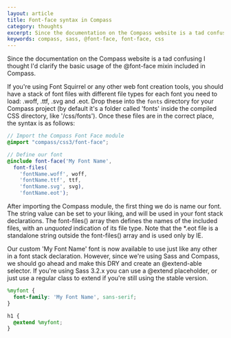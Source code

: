 ```yaml
---
layout: article
title: Font-face syntax in Compass
category: thoughts
excerpt: Since the documentation on the Compass website is a tad confusing I thought I'd clarify the basic usage of the @font-face mixin included in Compass.
keywords: compass, sass, @font-face, font-face, css
---
```

Since the documentation on the Compass website is a tad confusing I thought I'd clarify the basic usage of the @font-face mixin included in Compass.

If you're using Font Squirrel or any other web font creation tools, you should have a stack of font files with different file types for each font you need to load: .woff, .ttf, .svg and .eot. Drop these into the ```fonts``` directory for your Compass project (by default it's a folder called 'fonts' inside the compiled CSS directory, like '/css/fonts'). Once these files are in the correct place, the syntax is as follows:

```scss
// Import the Compass Font Face module
@import "compass/css3/font-face";

// Define our font
@include font-face('My Font Name', 
  font-files(
    'fontName.woff', woff,
    'fontName.ttf', ttf,
    'fontName.svg', svg),
    'fontName.eot');
```

After importing the Compass module, the first thing we do is name our font. The string value can be set to your liking, and will be used in your font stack declarations. The font-files() array then defines the names of the included files, with an _unquoted_ indication of its file type. Note that the *.eot file is a standalone string outside the font-files() array and is used only by IE.

Our custom 'My Font Name' font is now available to use just like any other in a font stack declaration. However, since we're using Sass and Compass, we should go ahead and make this DRY and create an @extend-able selector. If you're using Sass 3.2.x you can use a @extend placeholder, or just use a regular class to extend if you're still using the stable version.

```scss
%myfont {
  font-family: 'My Font Name', sans-serif;
}

h1 {
  @extend %myfont;
}
```

